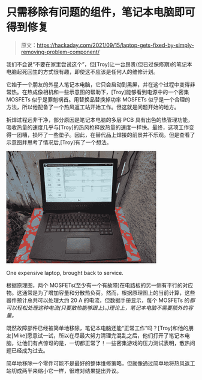 # 只需移除有问题的组件，笔记本电脑即可得到修复

> 原文：<https://hackaday.com/2021/09/15/laptop-gets-fixed-by-simply-removing-problem-component/>

我们不会说“不要在家里尝试这个”，但[Troy]让一台昂贵(但已过保修期)的笔记本电脑起死回生的方式很有趣，即使这不应该是任何人的维修计划。

它始于一个朋友的外星人笔记本电脑，它只会启动到黑屏，并在这个过程中变得非常热。在热成像相机和一些示意图的帮助下，[Troy]能够看到电源中的一个密集 MOSFETs 似乎是罪魁祸首。用替换品替换掉功率 MOSFETs 似乎是一个合理的方法，所以他配备了一个热风返工站开始工作。但这就是问题开始的地方。

拆焊过程远非干净，部分原因是笔记本电脑的多层 PCB 具有出色的热管理功能，吸收热量的速度几乎与[Troy]的热风枪释放热量的速度一样快。最终，这项工作变得一团糟，损坏了一些垫子。因此，在替代品上焊接的前景并不乐观。但是查看了示意图并思考了情况后,[Troy]有了一个想法。

![An open laptop showing a diagnostic tool on the screen](img/7f703fd78604bc0a8e4ac4678f5f5140.png)

One expensive laptop, brought back to service.

根据原理图，两个 MOSFETs(至少有一个有故障)在电路板的另一侧有平行的对应物。这通常是为了增加容量和分散热负荷。然而，根据原理图上的当前计算，这些器件预计总共可以处理大约 20 A 的电流，但数据手册显示，每个 MOSFETs 的*都可以轻松处理这种电流(只要散热能够跟上)。)理论上，笔记本电脑不需要额外的容量。*

既然故障部件已经被简单地移除，笔记本电脑还能“正常工作”吗？[Troy]和他的朋友[Mike]愿意试一试，所以在尽最大努力清理完混乱之后，他们打开了笔记本电脑，让他们有点惊讶的是，一切都正常了！一些密集游戏的压力测试表明，散热问题已经成为过去。

简单地移除一个零件可能不是最好的整体维修策略，但就像通过简单地将热风返工站切成两半来缩小它一样，很难对结果提出异议。